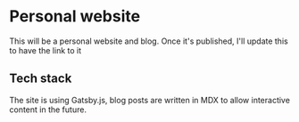 # Personal website

This will be a personal website and blog. Once it's published, I'll update this
to have the link to it

## Tech stack

The site is using Gatsby.js, blog posts are written in MDX to allow interactive
content in the future.
